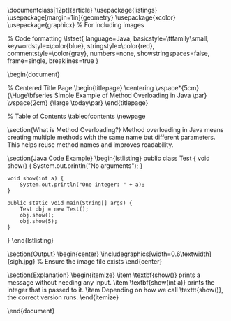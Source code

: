 \documentclass[12pt]{article}
\usepackage{listings}
\usepackage[margin=1in]{geometry}
\usepackage{xcolor}
\usepackage{graphicx} % For including images

% Code formatting
\lstset{
    language=Java,
    basicstyle=\ttfamily\small,
    keywordstyle=\color{blue},
    stringstyle=\color{red},
    commentstyle=\color{gray},
    numbers=none,
    showstringspaces=false,
    frame=single,
    breaklines=true
}

\begin{document}

% Centered Title Page
\begin{titlepage}
    \centering
    \vspace*{5cm}
    {\Huge\bfseries Simple Example of Method Overloading in Java \par}
    \vspace{2cm}
    {\large \today\par}
\end{titlepage}

% Table of Contents
\tableofcontents
\newpage

\section{What is Method Overloading?}
Method overloading in Java means creating multiple methods with the same name but different parameters. This helps reuse method names and improves readability.

\section{Java Code Example}
\begin{lstlisting}
public class Test {
    void show() {
        System.out.println("No arguments");
    }

    void show(int a) {
        System.out.println("One integer: " + a);
    }

    public static void main(String[] args) {
        Test obj = new Test();
        obj.show();
        obj.show(5);
    }
}
\end{lstlisting}

\section{Output}
\begin{center}
    \includegraphics[width=0.6\textwidth]{sigh.jpg} % Ensure the image file exists
\end{center}

\section{Explanation}
\begin{itemize}
    \item \textbf{show()} prints a message without needing any input.
    \item \textbf{show(int a)} prints the integer that is passed to it.
    \item Depending on how we call \texttt{show()}, the correct version runs.
\end{itemize}

\end{document}
  
